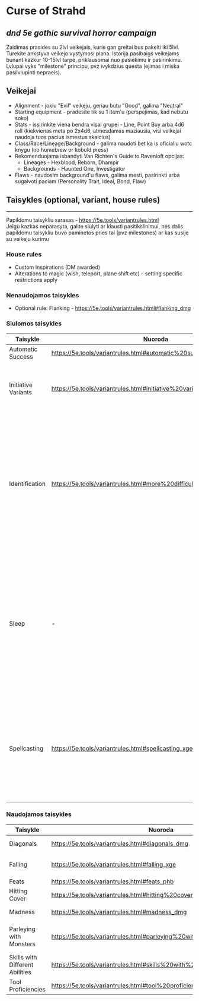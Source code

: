 # Curse of Strahd
## _dnd 5e gothic survival horror campaign_

Zaidimas prasides su 2lvl veikejais, kurie gan greitai bus pakelti iki 5lvl. Turekite ankstyva veikejo vystymosi plana. Istorija pasibaigs veikejams bunant kazkur 10-15lvl tarpe, priklausomai nuo pasiekimu ir pasirinkimu. Lvlupai vyks "milestone" principu, pvz ivykdzius questa (ejimas i miska pasilvlupinti nepraeis).

## Veikejai

- Alignment - jokiu "Evil" veikeju, geriau butu "Good", galima "Neutral" 
- Starting equipment - pradesite tik su 1 item'u (perspejimas, kad nebutu soko)
- Stats - issirinkite viena bendra visai grupei - Line, Point Buy arba 4d6 roll (kiekvienas meta po 2x4d6, atmesdamas maziausia, visi veikejai naudoja tuos pacius ismestus skaicius)
- Class/Race/Lineage/Background - galima naudoti bet ka is oficialiu wotc knygu (no homebrew or kobold press)
- Rekomenduojama isbandyti Van Richten's Guide to Ravenloft opcijas:
    - Lineages - Hexblood, Reborn, Dhampir
    - Backgrounds - Haunted One, Investigator
- Flaws - naudosim background'u flaws, galima mesti, pasirinkti arba sugalvoti paciam (Personality Trait, Ideal, Bond, Flaw)

## Taisykles (optional, variant, house rules)
---------------------------------------------
Papildomu taisykliu sarasas - https://5e.tools/variantrules.html  
Jeigu kazkas neparasyta, galite siulyti ar klausti pasitikslinimui, nes dalis papildomu taisykliu buvo paminetos pries tai (pvz milestones) ar kas susije su veikeju kurimu
### House rules
* Custom Inspirations (DM awarded)
* Alterations to magic (wish, teleport, plane shift etc) - setting specific restrictions apply

### Nenaudojamos taisykles
- Optional rule: Flanking - https://5e.tools/variantrules.html#flanking_dmg

### Siulomos taisykles
| Taisykle | Nuoroda | Kas/Kodel |
| -------- | ------- | ------- |
|Automatic Success|https://5e.tools/variantrules.html#automatic%20success_dmg|Maziau rollu|
|Initiative Variants|https://5e.tools/variantrules.html#initiative%20variants_dmg|Gal noretum naudoti initiative score (10+dex static), maziau rollu|
|Identification|https://5e.tools/variantrules.html#more%20difficult%20identification_dmg|Pasiulymas - Magic item'us galima atskirti ir be Detect Magic, bet kad suprasti jo savybes: Identify spell'as is karto viska pasako, per short rest'a 1pc 1itema issiaiskina, long rest - ??|
|Sleep|-|Labiau priminimas - pagal taisykles reikia 6val miego + 2val skirtos pasiruosti spellams ir tt, nors subalansuota 4pc, bet jus 3pc galesite per ta pati laika ir issimiegoti ir pabudeti ir pasiruosti spellus|
|Spellcasting|https://5e.tools/variantrules.html#spellcasting_xge|Ar norite zinoti is karto ka buria, ar darom su metimais, kad suprasti ar jeigu tas spell'as priklauso tavo klasei ir tu galetum ji burti - nebereikia testo?|


### Naudojamos taisykles
| Taisykle | Nuoroda | Kas/Kodel |
| -------- | ------- | ------- |
|Diagonals|https://5e.tools/variantrules.html#diagonals_dmg|Pirmas istrizas ejimas 5ft, sekantis 10ft |
|Falling|https://5e.tools/variantrules.html#falling_xge|Aukstesniuose lvl turesit skraidymus, butu laiko sureaguoti krentant|
|Feats|https://5e.tools/variantrules.html#feats_phb|Galima imti|
|Hitting Cover|https://5e.tools/variantrules.html#hitting%20cover_dmg|Pabandysim naudoti uzdanga, jeigu imanoma|
|Madness|https://5e.tools/variantrules.html#madness_dmg|Bus kas sukelia madness efektu, tiek pc tiek npc|
|Parleying with Monsters|https://5e.tools/variantrules.html#parleying%20with%20monsters_tce|Naudosim skillus priesu lore/stats/strengths/weaknesses issiaiskinti (Monster Reseach lentele)|
|Skills with Different Abilities|https://5e.tools/variantrules.html#skills%20with%20different%20abilities_phb|Viskas aisku|
|Tool Proficiencies|https://5e.tools/variantrules.html#tool%20proficiencies_xge|Daugiau opciju kaip panaudoti irankius|
